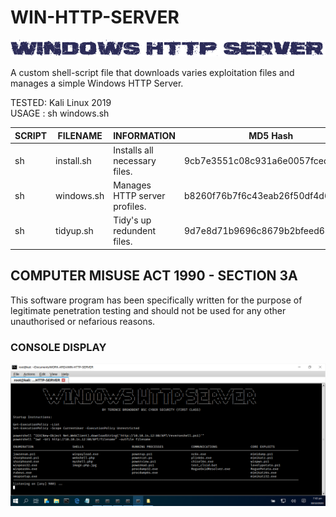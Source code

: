 # WIN-HTTP-SERVER
![Screenshot](picture0.png)

A custom shell-script file that downloads varies exploitation files and manages a simple Windows HTTP Server.

TESTED: Kali Linux 2019 <br>
USAGE : sh windows.sh

| SCRIPT | FILENAME    | INFORMATION                   | MD5 Hash                         | Version |
|------  |------       | -------                       | ----                             | ----   |
| sh     | install.sh  | Installs all necessary files. | 9cb7e3551c08c931a6e0057fced1533a | abc123 |
| sh     | windows.sh  | Manages HTTP server profiles. | b8260f76b7f6c43eab26f50df4d62e98 | abc123 |
| sh     | tidyup.sh   | Tidy's up redundent files.    | 9d7e8d71b9696c8679b2bfeed635e4e5 | abc123 | 


## COMPUTER MISUSE ACT 1990 - SECTION 3A
This software program has been specifically written for the purpose of legitimate penetration testing and should not be used for any other unauthorised or nefarious reasons.


### CONSOLE DISPLAY
![Screenshot](picture1.png)
